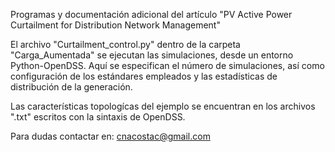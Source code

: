 
Programas y documentación adicional del artículo "PV Active Power Curtailment for Distribution Network Management"

El archivo "Curtailment_control.py" dentro de la carpeta "Carga_Aumentada" se ejecutan las simulaciones, desde un entorno Python-OpenDSS. Aquí se especifican el número de simulaciones, así como configuración de los estándares empleados y las estadísticas de distribución de la generación.

Las características topologícas del ejemplo se encuentran en los archivos ".txt" escritos con la sintaxis de OpenDSS. 


Para dudas contactar en: cnacostac@gmail.com
